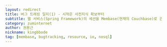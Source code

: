 ```yaml
---
layout: redirect
title: 버그 트래킹 일지(1) - 시작은 사전지식 확보부터
subtitle: 웹 서비스(Spring Framework)의 세션을 Membase(현재의 Couchbase)로 관리하면서 발생한 이슈입니다. 이슈를 해결해 나가는 과정을 기록으로 남깁니다.
category: zuminternet
author: 권용근
nickname: kingbbode
tag: [membase, bugtracking, resource, io, nosql]
---
```

<script>
    location.href="https://zuminternet.github.io/BUG-TRACKING-1/";
</script>